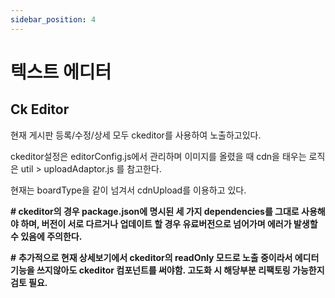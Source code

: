 ```yaml
---
sidebar_position: 4
---
```


# 텍스트 에디터

## Ck Editor

현재 게시판 등록/수정/상세 모두 ckeditor를 사용하여 노출하고있다.

ckeditor설정은 editorConfig.js에서 관리하며 이미지를 올렸을 때 cdn을 태우는 로직은 util > uploadAdaptor.js 를 참고한다.

현재는 boardType을 같이 넘겨서 cdnUpload를 이용하고 있다.

**# ckeditor의 경우 package.json에 명시된 세 가지 dependencies를 그대로 사용해야 하며, 버전이 서로 다르거나 업데이트 할 경우 유료버전으로 넘어가며 에러가 발생할 수 있음에 주의한다.**

**#** **추가적으로 현재 상세보기에서 ckeditor의 readOnly 모드로 노출 중이라서 에디터 기능을 쓰지않아도 ckeditor 컴포넌트를 써야함. 고도화 시 해당부분 리팩토링 가능한지 검토 필요.**

